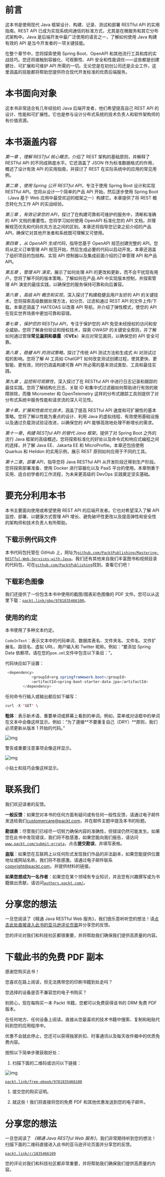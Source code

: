 # 前言

这本书是使用现代 Java 框架设计、构建、记录、测试和部署 RESTful API 的实用指南。REST API 已成为实现系统间通信的标准方式，尤其是在微服务和其它分布式架构中。Java 是后端开发中最广泛使用的语言之一，了解如何使用 Java 构建有效的 API 是当今开发者的一项关键技能。

在整个章节中，您将探索使用 Spring Boot、OpenAPI 和其他流行工具和库的实战技巧。您还将接触到容器化、可观察性、API 安全和性能调优——这些都是创建健壮、可扩展和可维护 API 所需的一切。无论您是在初创公司还是企业工作，这里涵盖的技能都将帮助您提供符合现代开发标准的优质后端服务。

# 本书面向对象

这本书非常适合有几年经验的 Java 后端开发者，他们希望提高自己 REST API 的设计、性能和可扩展性。它也是参与设计分布式系统的技术负责人和软件架构师的有价值资源。

# 本书涵盖内容

*第一章* ，*理解 RESTful 核心概念*，介绍了 REST 架构的基础原则，并解释了 RESTful API 的不同成熟度水平。它还涵盖了 JSON 作为标准数据格式的作用，概述了设计有效 API 的实用指南，并探讨了 REST 在实际系统中的应用的常见用例。

*第二章* ，*使用 Spring 公开 RESTful API*，专注于使用 Spring Boot 设计和实现 RESTful API。您将从设计一个简单的产品 API 开始，然后逐步使用 Spring Boot（Java 基于 Web 应用中最受欢迎的框架之一）构建它。本章提供了将 REST 概念转化为工作 API 的实战经验。

*第三章* ，*有效记录您的 API*，探讨了在构建可靠和可维护的服务中，清晰和准确的 API 文档的重要性。您将学习如何使用 OpenAPI 标准化您的 API 文档，并理解规范优先和代码优先方法之间的区别。本章还将指导您记录之前介绍的产品 API，确保它对其他开发者和系统既可理解又可使用。

*第四章* ，*从 OpenAPI 生成代码*，指导您基于 OpenAPI 规范创建完整的 API。您将从定义订单管理 API 规范开始，然后生成必要的代码以启动开发。本章还涵盖了组织项目的包结构、实现 API 控制器以及集成前面介绍的订单管理 API 和产品 API。

*第五章* ，*管理 API 演变*，展示了如何处理 API 的更改和更新，而不会干扰现有用户。您将了解不同的版本策略，了解如何在产品 API 中实现版本控制，并探索管理 API 演变的最佳实践，以确保您的服务保持可靠和向后兼容。

*第六章* ，*高级 API 概念和实现*，深入探讨了构建稳健且用户友好的 API 的关键技术。您将探索高级数据处理方法，如分页、过滤和通过 REST API 的文件上传/下载。本章还涵盖了 HATEOAS 以改善 API 导航，并介绍了弹性模式，使您的 API 在现实世界场景中更加可靠和容错。

*第七章* ，*保护您的 RESTful API*，专注于保护您的 API 免受未经授权的访问和安全威胁。您将了解身份验证和授权技术，探索 OWASP 的关键安全原则，并了解如何通过管理**常见漏洞和暴露**（**CVEs**）来应对常见漏洞，以确保您的 API 安全可靠。

*第八章* ，*稳健 API 的测试策略*，探讨了传统 API 测试方法和生成式 AI 对测试过程的影响。您将了解 AI 工具如 ChatGPT 如何改变测试创建过程，使其更快、更智能、更有效，同时仍涵盖构建可靠 API 所必需的基本测试类型、工具和最佳实践。

*第九章* ，*监控和可观察性*，深入探讨了在 RESTful API 中进行日志记录和跟踪的最佳实践。您将了解结构化日志、关联 ID 和集中式过滤器如何帮助进行有效的故障排除，而像 Micrometer 和 OpenTelemetry 这样的分布式跟踪工具则提供了对分布式系统中服务性能和请求流的深入可见性。

*第十章*，*扩展和性能优化技术*，涵盖了提高 RESTful API 速度和可扩展性的基本策略。您将了解以性能为重点的设计、利用 Java 的虚拟线程、有效使用基础设施以及通过负载测试验证改进，以确保您的 API 能够高效地处理不断增长的需求。

*第十一章*，*构建 RESTful API 的替代 Java 框架*，提供了对 Spring Boot 之外的流行 Java 框架的高级概述。您将探索标准化的好处以及命令式和响应式编程之间的选择，并了解 Java EE、Jakarta EE 和 MicroProfile。本章还包括使用 Quarkus 和 Helidon 的实用示例，展示 REST 原则如何应用于不同的工具。

*第十二章*，*部署 API*，指导您将 Java RESTful API 从开发阶段迁移到生产阶段。您将探索部署准备、使用 Docker 进行容器化以及 PaaS 平台的使用。本章侧重于实用、适合初学者的工作流程，为未来更高级的 DevOps 实践奠定坚实基础。

# 要充分利用本书

本书主要面向使用或希望使用 REST API 的后端开发者。它也对希望深入了解 API 监控、部署、以健康方式管理 API 增长、避免破坏性更改以及提高弹性和安全性的架构师和技术负责人有所帮助。

## 下载示例代码文件

本书代码包托管在 GitHub 上，网址为[`github.com/PacktPublishing/Mastering-RESTful-Web-Services-with-Java`](https://github.com/PacktPublishing/Mastering-RESTful-Web-Services-with-Java)。我们还有其他来自我们丰富图书和视频目录的代码包，可在[`github.com/PacktPublishing`](https://github.com/PacktPublishing)找到。查看它们吧！

## 下载彩色图像

我们还提供了一份包含本书中使用的截图/图表彩色图像的 PDF 文件。您可以从这里下载：[`packt.link/gbp/9781835466100`](https://packt.link/gbp/9781835466100)。

## 使用的约定

本书使用了多种文本约定。

`CodeInText`：表示文本中的代码单词、数据库表名、文件夹名、文件名、文件扩展名、路径名、虚拟 URL、用户输入和 Twitter 昵称。例如：“要添加 Spring Data 依赖项，请在您的`pom.xml`文件中包含以下条目：”。

代码块应如下设置：

```java
 <dependency>
            <groupId>org.springframework.boot</groupId>
            <artifactId>spring-boot-starter-data-jpa</artifactId>
        </dependency> 
```

任何命令行输入或输出都应如下编写：

```java
curl -X 'GET' \ 
```

**粗体**：表示新术语、重要单词或屏幕上看到的单词。例如，菜单或对话框中的单词在文本中会像这样显示。例如：“为了遵循**不要重复自己（DRY）**原则，我们必须更新从版本 1 开始的代码。”

![img](img/Information_Box_Icon.png)

警告或重要注意事项会像这样显示。

![img](img/lightbulb.png)

小贴士和技巧会像这样显示。

# 联系我们

我们欢迎读者的反馈。

**一般反馈**：如果您对本书的任何方面有疑问或有任何一般性反馈，请通过电子邮件发送给我们[customercare@packt.com](https://www.mailto:customercare@packt.com)，并在邮件主题中提及本书的标题。

**勘误表**：尽管我们已经尽一切努力确保内容的准确性，但错误仍然可能发生。如果您在此书中发现错误，我们将不胜感激，如果您能向我们报告，请访问[`www.packt.com/submit-errata`](http://www.packt.com/submit-errata)，点击**提交勘误**，并填写表格。

**盗版**：如果您在互联网上以任何形式发现我们作品的非法副本，如果您能提供位置地址或网站名称，我们将不胜感激。请通过电子邮件联系[copyright@packt.com](https://www.mailto:copyright@packt.com)，并提供材料的链接。

**如果您想成为一名作者**：如果您在某个领域有专业知识，并且您有兴趣撰写或为书籍做出贡献，请访问[`authors.packt.com/`](http://authors.packt.com/)。

# 分享您的想法

一旦您阅读了《精通 Java RESTful Web 服务》，我们很乐意听听您的想法！请[点击此处直接进入此书的亚马逊评论页面](https://packt.link/r/1835466109)并分享您的反馈。

您的评论对我们和科技社区都很重要，并将帮助我们确保我们提供高质量的内容。

# 下载此书的免费 PDF 副本

感谢您购买此书！

您喜欢在路上阅读，但无法携带您的印刷书籍到处走吗？

您选择的设备是否不兼容您的电子书购买？

别担心，现在每购买一本 Packt 书籍，您都可以免费获得该书的 DRM 免费 PDF 版本。

在任何地方、任何设备上阅读。直接从您最喜欢的技术书籍中搜索、复制和粘贴代码到您的应用程序中。

优惠不会就此停止，您还可以获得独家折扣、时事通讯以及每天收件箱中的优质免费内容。

按照以下简单步骤获取好处：

1.  扫描下面的二维码或访问以下链接：

![img](img/B21843_Free_PDF_QR.png)

[`packt.link/free-ebook/9781835466100`](https://packt.link/free-ebook/9781835466100)

1.  提交您的购买证明。

1.  就这些！我们将直接将您的免费 PDF 和其他优惠发送到您的电子邮件。

# 分享您的想法

一旦您阅读了 *《精通 Java RESTful Web 服务》*，我们非常期待听到您的想法！扫描下面的二维码直接进入此书的亚马逊评论页面并分享您的反馈。

[`packt.link/r/1835466109`](https://packt.link/r/1835466109)

您的评论对我们和科技社区都非常重要，并将帮助我们确保我们提供高质量的内容。
